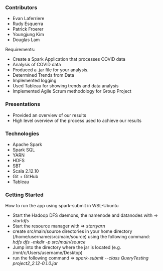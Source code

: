 
### Contributors
- Evan Laferriere
- Rudy Esquerra
- Patrick Froerer
- Youngjung Kim
- Douglas Lam


Requirements:
- Create a Spark Application that processes COVID data
- Analysis of COVID data
- Produced a .jar file for your analysis.
- Determined Trends from Data
- Implemented logging
- Used Tableau for showing trends and data analysis
- Implemented Agile Scrum methodology for Group Project



### Presentations
- Provided an overview of our results
- High level overview of the process used to achieve our results



### Technologies
- Apache Spark
- Spark SQL
- YARN
- HDFS
- SBT
- Scala 2.12.10
- Git + GitHub
- Tableau



<h3>Getting Started</h3>
How to run the app using spark-submit in WSL-Ubuntu

<ul>
<li>Start the Hadoop DFS daemons, the namenode and datanodes with => <i>startdfs</i></li>
<li>Start the resource manager with => <i>startyarn</i></li>
<li>create src/main/source directories in your home directory (/home/username/src/main/source) using the following command: <br>
<i>hdfs dfs -mkdir -p src/main/source</i></li>
<li>Jump into the directory where the jar is located (e.g. /mnt/c/Users/username/Desktop)</li>
<li>run the following command => <i>spark-submit --class QueryTesting project2_2.12-0.1.0.jar</i>
</ul>
